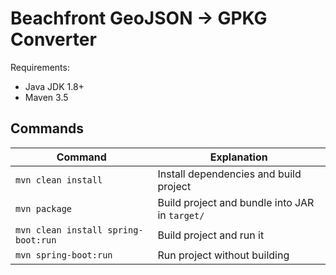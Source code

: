 Beachfront GeoJSON -> GPKG Converter
=====

Requirements:

* Java JDK 1.8+
* Maven 3.5

Commands
----

Command | Explanation
--------|-------------
`mvn clean install` | Install dependencies and build project
`mvn package` | Build project and bundle into JAR in `target/`
`mvn clean install spring-boot:run` | Build project and run it
`mvn spring-boot:run` | Run project without building

